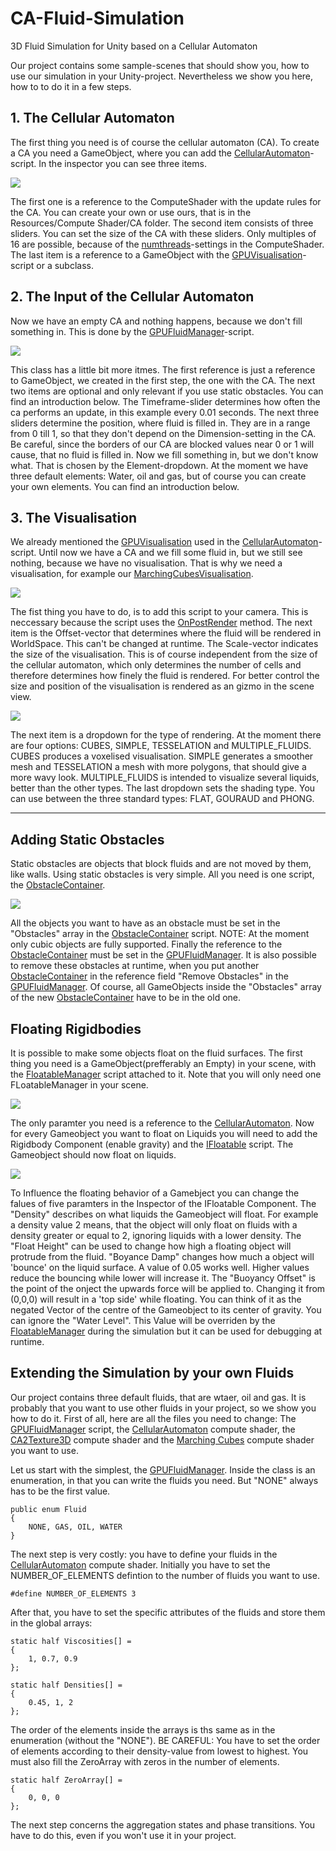 # CA-Fluid-Simulation
3D Fluid Simulation for Unity based on a Cellular Automaton

Our project contains some sample-scenes that should show you, how to use our simulation in your Unity-project. Nevertheless we show you here, how to to do it in a few steps.


## 1. The Cellular Automaton

The first thing you need is of course the cellular automaton (CA). To create a CA you need a GameObject, where you can add the [CellularAutomaton](https://github.com/Frager/CA-Fluid-Simulation/blob/master/Cellular%20Automaton%20on%20GPU/Assets/Scripts/GPU%20Fluid%20CA/CellularAutomaton.cs)-script. In the inspector you can see three items. 

![](Images/CAInspector.PNG)

The first one is a reference to the ComputeShader with the update rules for the CA. You can create your own or use ours, that is in the Resources/Compute Shader/CA folder. The second item consists of three sliders. You can set the size of the CA with these sliders. Only multiples of 16 are possible, because of the [numthreads](https://msdn.microsoft.com/de-de/library/windows/desktop/ff471442(v=vs.85).aspx)-settings in the ComputeShader. The last item is a reference to a GameObject with the [GPUVisualisation](https://github.com/Frager/CA-Fluid-Simulation/blob/master/Cellular%20Automaton%20on%20GPU/Assets/Scripts/GPU%20Fluid%20CA/Visualisation/GPUVisualisation.cs)-script or a subclass.


## 2. The Input of the Cellular Automaton

Now we have an empty CA and nothing happens, because we don't fill something in. This is done by the [GPUFluidManager](https://github.com/Frager/CA-Fluid-Simulation/blob/master/Cellular%20Automaton%20on%20GPU/Assets/Scripts/GPU%20Fluid%20CA/GPUFluidManager.cs)-script.

![](Images/GPUFluidManagerInspector.PNG)

This class has a little bit more itmes. The first reference is just a reference to GameObject, we created in the first step, the one with the CA. The next two items are optional and only relevant if you use static obstacles. You can find an introduction below. The Timeframe-slider determines how often the ca performs an update, in this example every 0.01 seconds. The next three sliders determine the position, where fluid is filled in. They are in a range from 0 till 1, so that they don't depend on the Dimension-setting in the CA. Be careful, since the borders of our CA are blocked values near 0 or 1 will cause, that no fluid is filled in. Now we fill something in, but we don't know what. That is chosen by the Element-dropdown. At the moment we have three default elements: Water, oil and gas, but of course you can create your own elements. You can find an introduction below.


## 3. The Visualisation 

We already mentioned the [GPUVisualisation](https://github.com/Frager/CA-Fluid-Simulation/blob/master/Cellular%20Automaton%20on%20GPU/Assets/Scripts/GPU%20Fluid%20CA/Visualisation/GPUVisualisation.cs) used in the [CellularAutomaton](https://github.com/Frager/CA-Fluid-Simulation/blob/master/Cellular%20Automaton%20on%20GPU/Assets/Scripts/GPU%20Fluid%20CA/CellularAutomaton.cs)-script. Until now we have a CA and we fill some fluid in, but we still see nothing, because we have no visualisation. That is why we need a visualisation, for example our [MarchingCubesVisualisation](https://github.com/Frager/CA-Fluid-Simulation/blob/master/Cellular%20Automaton%20on%20GPU/Assets/Scripts/GPU%20Fluid%20CA/Visualisation/MarchingCubesVisualisation.cs).

![](Images/MCVisualisationInspector.PNG)

The fist thing you have to do, is to add this script to your camera. This is neccessary because the script uses the [OnPostRender](https://docs.unity3d.com/ScriptReference/MonoBehaviour.OnPostRender.html) method. The next item is the Offset-vector that determines where the fluid will be rendered in WorldSpace. This can't be changed at runtime. The Scale-vector indicates the size of the visualisation. This is of course independent from the size of the cellular automaton, which only determines the number of cells and therefore determines how finely the fluid is rendered. For better control the size and position of the visualisation is rendered as an gizmo in the scene view.

![](Images/Gizmo.PNG)

The next item is a dropdown for the type of rendering. At the moment there are four options: CUBES, SIMPLE, TESSELATION and MULTIPLE\_FLUIDS. CUBES produces a voxelised visualisation. SIMPLE generates a smoother mesh and TESSELATION a mesh with more polygons, that should give a more wavy look. MULTIPLE\_FLUIDS is intended to visualize several liquids, better than the other types. The last dropdown sets the shading type. You can use between the three standard types: FLAT, GOURAUD and PHONG.


----------



## Adding Static Obstacles

Static obstacles are objects that block fluids and are not moved by them, like walls. Using static obstacles is very simple. All you need is one script, the [ObstacleContainer](https://github.com/Frager/CA-Fluid-Simulation/blob/master/Cellular%20Automaton%20on%20GPU/Assets/Scripts/GPU%20Fluid%20CA/Interfaces/ObstacleContainer.cs).

![](Images/ObstacleContainerInspector.PNG)

All the objects you want to have as an obstacle must be set in the "Obstacles" array in the [ObstacleContainer](https://github.com/Frager/CA-Fluid-Simulation/blob/master/Cellular%20Automaton%20on%20GPU/Assets/Scripts/GPU%20Fluid%20CA/Interfaces/ObstacleContainer.cs) script. NOTE: At the moment only cubic objects are fully supported. Finally the reference to the [ObstacleContainer](https://github.com/Frager/CA-Fluid-Simulation/blob/master/Cellular%20Automaton%20on%20GPU/Assets/Scripts/GPU%20Fluid%20CA/Interfaces/ObstacleContainer.cs) must be set in the [GPUFluidManager](https://github.com/Frager/CA-Fluid-Simulation/blob/master/Cellular%20Automaton%20on%20GPU/Assets/Scripts/GPU%20Fluid%20CA/GPUFluidManager.cs). It is also possible to remove these obstacles at runtime, when you put another [ObstacleContainer](https://github.com/Frager/CA-Fluid-Simulation/blob/master/Cellular%20Automaton%20on%20GPU/Assets/Scripts/GPU%20Fluid%20CA/Interfaces/ObstacleContainer.cs) in the reference field "Remove Obstacles" in the [GPUFluidManager](https://github.com/Frager/CA-Fluid-Simulation/blob/master/Cellular%20Automaton%20on%20GPU/Assets/Scripts/GPU%20Fluid%20CA/GPUFluidManager.cs). Of course, all GameObjects inside the "Obstacles" array of the new [ObstacleContainer](https://github.com/Frager/CA-Fluid-Simulation/blob/master/Cellular%20Automaton%20on%20GPU/Assets/Scripts/GPU%20Fluid%20CA/Interfaces/ObstacleContainer.cs) have to be in the old one.

## Floating Rigidbodies

It is possible to make some objects float on the fluid surfaces. The first thing you need is a GameObject(prefferably an Empty) in your scene, with the [FloatableManager](https://github.com/Frager/CA-Fluid-Simulation/blob/master/Cellular%20Automaton%20on%20GPU/Assets/Scripts/GPU%20Fluid%20CA/Interfaces/FloatableManager.cs) script attached to it. Note that you will only need one FLoatableManager in your scene.

![](Images/FloatableManagerInspector.PNG)

The only paramter you need is a reference to the [CellularAutomaton](https://github.com/Frager/CA-Fluid-Simulation/blob/master/Cellular%20Automaton%20on%20GPU/Assets/Scripts/GPU%20Fluid%20CA/CellularAutomaton.cs). Now for every Gameobject you want to float on Liquids you will need to add the Rigidbody Component (enable gravity) and the [IFloatable](https://github.com/Frager/CA-Fluid-Simulation/blob/master/Cellular%20Automaton%20on%20GPU/Assets/Scripts/GPU%20Fluid%20CA/Interfaces/IFloatable.cs) script. The Gameobject should now float on liquids.

![](Images/IFloatableInspector.PNG)

To Influence the floating behavior of a Gamebject you can change the falues of five paramters in the Inspector of the IFloatable Component. The "Density" describes on what liquids the Gameobject will float. For example a density value 2 means, that the object will only float on fluids with a density greater or equal to 2, ignoring liquids with a lower density. The "Float Height" can be used to change how high a floating object will protrude from the fluid. "Boyance Damp" changes how much a object will 'bounce' on the liquid surface. A value of 0.05 works well. Higher values reduce the bouncing while lower will increase it. The "Buoyancy Offset" is the point of the onject the upwards force will be applied to. Changing it from (0,0,0) will result in a 'top side' while floating. You can think of it as the negated Vector of the centre of the Gameobject to its center of gravity. You can ignore the "Water Level". This Value will be overriden by the [FloatableManager](https://github.com/Frager/CA-Fluid-Simulation/blob/master/Cellular%20Automaton%20on%20GPU/Assets/Scripts/GPU%20Fluid%20CA/Interfaces/FloatableManager.cs) during the simulation but it can be used for debugging at runtime.

## Extending the Simulation by your own Fluids

Our project contains three default fluids, that are wtaer, oil and gas. It is probably that you want to use other fluids in your project, so we show you how to do it. First of all, here are all the files you need to change: The [GPUFluidManager](https://github.com/Frager/CA-Fluid-Simulation/blob/master/Cellular%20Automaton%20on%20GPU/Assets/Scripts/GPU%20Fluid%20CA/GPUFluidManager.cs) script, the [CellularAutomaton](https://github.com/Frager/CA-Fluid-Simulation/blob/master/Cellular%20Automaton%20on%20GPU/Assets/Resources/ComputeShader/CA/CellularAutomaton.compute) compute shader, the [CA2Texture3D](https://github.com/Frager/CA-Fluid-Simulation/blob/master/Cellular%20Automaton%20on%20GPU/Assets/Resources/ComputeShader/Visualisation/CA2Texture3D.compute) compute shader and the [Marching Cubes](https://github.com/Frager/CA-Fluid-Simulation/tree/master/Cellular%20Automaton%20on%20GPU/Assets/Resources/ComputeShader/Visualisation/Marching%20Cubes) compute shader you want to use.

Let us start with the simplest, the [GPUFluidManager](https://github.com/Frager/CA-Fluid-Simulation/blob/master/Cellular%20Automaton%20on%20GPU/Assets/Scripts/GPU%20Fluid%20CA/GPUFluidManager.cs). Inside the class is an enumeration, in that you can write the fluids you need. But "NONE" always has to be the first value.

    public enum Fluid
    {
        NONE, GAS, OIL, WATER
	}


The next step is very costly: you have to define your fluids in the [CellularAutomaton](https://github.com/Frager/CA-Fluid-Simulation/blob/master/Cellular%20Automaton%20on%20GPU/Assets/Resources/ComputeShader/CA/CellularAutomaton.compute) compute shader. Initially you have to set the NUMBER_OF_ELEMENTS defintion to the number of fluids you want to use.

	#define NUMBER_OF_ELEMENTS 3

After that, you have to set the specific attributes of the fluids and store them in the global arrays:

	static half Viscosities[] =
	{
		1, 0.7, 0.9
	};
	
	static half Densities[] =
	{
		0.45, 1, 2
	};

The order of the elements inside the arrays is ths same as in the enumeration (without the "NONE"). BE CAREFUL: You have to set the order of elements according to their density-value from lowest to highest. You must also fill the ZeroArray with zeros in the number of elements.

	static half ZeroArray[] = 
	{
		0, 0, 0
	};

The next step concerns the aggregation states and phase transitions. You have to do this, even if you won't use it in your project.